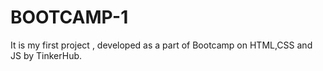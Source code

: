 # BOOTCAMP-1
It is my first project , developed as a part of Bootcamp on HTML,CSS and JS by TinkerHub.

